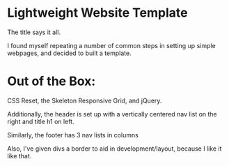 Lightweight Website Template
============================
The title says it all.

I found myself repeating a number of common steps in setting up simple webpages, and decided to built a template.

Out of the Box:
============================
CSS Reset, the Skeleton Responsive Grid, and jQuery.

Additionally, the header is set up with a vertically centered nav list on the right and title h1 on left.

Similarly, the footer has 3 nav lists in columns

Also, I've given divs a border to aid in development/layout, because I like it like that.
